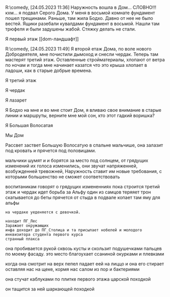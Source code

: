 R:\comedy, [24.05.2023 11:36]
Наружность вошла в Дом... СЛОВНО!!! кхм... я подвал Серого Дома. У меня в восьмой комнате фундамент пошел трещинами. Раньше, там жила Бодхо. Давно от нее не было вестей. Ящики разебали кувалдами фундамент в восьмой. Нашли там трюфеля и были задушены жабой. Стяжку делать не стали.

Я первый этаж [[dom-ландшафт]]

R:\comedy, [24.05.2023 11:49]
Я второй етаж Дома, по воле нового Добродеятеля, мне почистили дымоход и снесли чердак. Теперь там мастерят третий этаж. Оставленные стройматериалы, хлопают от ветра по ночам и тогда мне начинает казатся что это крыша хлопает в ладоши, как в старые добрые времена.

Я третий этаж

Я чердак

Я лазарет

Я Бодхо на мне и во мне стоит Дом, я вливаю свое внимание в старые линии и маршруты, верните мне мой сон, кто этот гадкий воришка? 

Я Большая Волосатая

Мы Дом

Рассвет заствет Большую Волосатую в спальне мальчише, она залазит под кровать и прячется под половицами.

мальчики шумят и и борятся за место под солнцем, от грядущих изменений их голоса изменились, они звучат напряженней, возбужденней тревожней, Наружность ставит им новые требования, с которыми большенство не сможет соответствовать



воспитаникам говорят о грядущих измененниях
	пока строится третий этаж и чердак
	идет борьба за Альфу
	один из самцов теряяет трон скатывается до беты
	прячется от стыда в подвале 
	копает там яму для альфы
	
	на чердаке уеденяется с девочкой.
	
	находит ПГ_Лес
	Заражает окружающих
	инфа доходит до ПГ_Столица и та присылает нобелей и молодого инквизитора студента первого курса
	странный плакса

она пробивается рукой сквозь кусты и скользит подушечками пальцев по моему фасаду. это место благоухает ссаниной окурками и плевками

когда она смотрит на верх пепел падает еей на лиццо и она его стирает оставляя нас на щеке, кормя нас салом из пор и бактериями

она стучат каблуками по плитке первого этажа царской походкой

он тащится за ней шаркающей походкой


